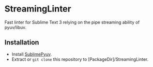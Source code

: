StreamingLinter
===============

Fast linter for Sublime Text 3 relying on the pipe streaming ability
of pyuv/libuv.


Installation
------------

- Install [SublimePyuv](https://github.com/schlamar/SublimePyuv).
- Extract or `git clone` this repository to [PackageDir]/StreamingLinter.
